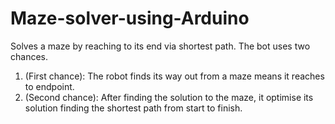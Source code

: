 # Maze-solver-using-Arduino
Solves a maze by reaching to its end via shortest path. The bot uses two chances.
1.	(First chance): The robot finds its way out from a maze means it reaches to endpoint.
2.	(Second chance): After finding the solution to the maze, it optimise its solution finding the shortest path from start to finish.
